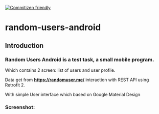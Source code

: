  [![Commitizen friendly](https://img.shields.io/badge/commitizen-friendly-brightgreen.svg)](http://commitizen.github.io/cz-cli/)


# random-users-android

## Introduction

### Random Users Android is a test task, a small mobile program.
Which contains 2 screen: list of users and user profile.

Data get from **https://randomuser.me/** interaction with REST API using Retrofit 2.

With simple User interface which based on Google Material Design 

### Screenshot:

